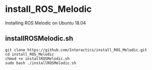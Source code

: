 # install_ROS_Melodic
Installing ROS Melodic on Ubuntu 18.04 

## installROSMelodic.sh

    git clone https://github.com/Interactics/install_ROS_Melodic.git
    cd install_ROS_Melodic
    chmod +x installROSMelodic.sh
    sudo bash ./installROSMelodic.sh
